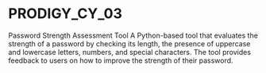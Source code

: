 # PRODIGY_CY_03
Password Strength Assessment Tool A Python-based tool that evaluates the strength of a password by checking its length, the presence of uppercase and lowercase letters, numbers, and special characters. The tool provides feedback to users on how to improve the strength of their password.

